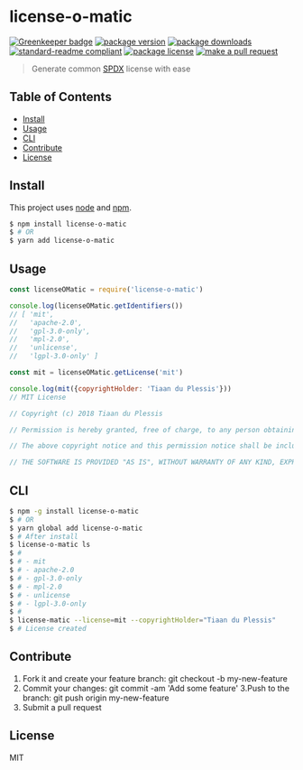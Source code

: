 
# license-o-matic

[![Greenkeeper badge](https://badges.greenkeeper.io/tiaanduplessis/license-o-matic.svg)](https://greenkeeper.io/)
[![package version](https://img.shields.io/npm/v/license-o-matic.svg?style=flat-square)](https://npmjs.org/package/license-o-matic)
[![package downloads](https://img.shields.io/npm/dm/license-o-matic.svg?style=flat-square)](https://npmjs.org/package/license-o-matic)
[![standard-readme compliant](https://img.shields.io/badge/readme%20style-standard-brightgreen.svg?style=flat-square)](https://github.com/RichardLitt/standard-readme)
[![package license](https://img.shields.io/npm/l/license-o-matic.svg?style=flat-square)](https://npmjs.org/package/license-o-matic)
[![make a pull request](https://img.shields.io/badge/PRs-welcome-brightgreen.svg?style=flat-square)](http://makeapullrequest.com)

> Generate common [SPDX](https://spdx.org/) license with ease

## Table of Contents

- [Install](#install)
- [Usage](#usage)
- [CLI](#cli)
- [Contribute](#contribute)
- [License](#License)

## Install

This project uses [node](https://nodejs.org) and [npm](https://www.npmjs.com). 

```sh
$ npm install license-o-matic
$ # OR
$ yarn add license-o-matic
```

## Usage

```js
const licenseOMatic = require('license-o-matic')

console.log(licenseOMatic.getIdentifiers())
// [ 'mit',
//   'apache-2.0',
//   'gpl-3.0-only',
//   'mpl-2.0',
//   'unlicense',
//   'lgpl-3.0-only' ]

const mit = licenseOMatic.getLicense('mit')

console.log(mit({copyrightHolder: 'Tiaan du Plessis'}))
// MIT License

// Copyright (c) 2018 Tiaan du Plessis

// Permission is hereby granted, free of charge, to any person obtaining a copy of this software and associated documentation files (the "Software"), to deal in the Software without restriction, including without limitation the rights to use, copy, modify, merge, publish, distribute, sublicense, and/or sell copies of the Software, and to permit persons to whom the Software is furnished to do so, subject to the following conditions:

// The above copyright notice and this permission notice shall be included in all copies or substantial portions of the Software.

// THE SOFTWARE IS PROVIDED "AS IS", WITHOUT WARRANTY OF ANY KIND, EXPRESS OR IMPLIED, INCLUDING BUT NOT LIMITED TO THE WARRANTIES OF MERCHANTABILITY, FITNESS FOR A PARTICULAR PURPOSE AND NONINFRINGEMENT. IN NO EVENT SHALL THE AUTHORS OR COPYRIGHT HOLDERS BE LIABLE FOR ANY CLAIM, DAMAGESOR OTHER LIABILITY, WHETHER IN AN ACTION OF CONTRACT, TORT OR OTHERWISE, ARISING FROM, OUT OF OR IN CONNECTION WITH THE SOFTWARE OR THE USE OROTHER DEALINGS IN THE SOFTWARE.

```

## CLI

```sh
$ npm -g install license-o-matic
$ # OR
$ yarn global add license-o-matic
$ # After install
$ license-o-matic ls
$ # 
$ # - mit
$ # - apache-2.0
$ # - gpl-3.0-only
$ # - mpl-2.0
$ # - unlicense
$ # - lgpl-3.0-only
$ # 
$ license-matic --license=mit --copyrightHolder="Tiaan du Plessis"
$ # License created
```

## Contribute

1. Fork it and create your feature branch: git checkout -b my-new-feature
2. Commit your changes: git commit -am 'Add some feature'
3.Push to the branch: git push origin my-new-feature 
4. Submit a pull request

## License

MIT
    